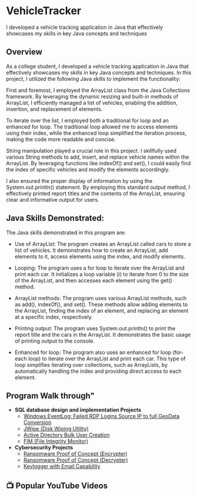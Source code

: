 <h1>VehicleTracker</h1>
 I developed a vehicle tracking application in Java that effectively showcases my skills in key Java concepts and techniques
<h2> Overview </h2>

As a college student, I developed a vehicle tracking application in Java that effectively showcases my skills in key Java concepts and techniques. In this project, I utilized the following Java skills to implement the functionality:

First and foremost, I employed the ArrayList class from the Java Collections framework. By leveraging the dynamic resizing and built-in methods of ArrayList, I efficiently managed a list of vehicles, enabling the addition, insertion, and replacement of elements.

To iterate over the list, I employed both a traditional for loop and an enhanced for loop. The traditional loop allowed me to access elements using their index, while the enhanced loop simplified the iteration process, making the code more readable and concise.

String manipulation played a crucial role in this project. I skillfully used various String methods to add, insert, and replace vehicle names within the ArrayList. By leveraging functions like indexOf() and set(), I could easily find the index of specific vehicles and modify the elements accordingly.

I also ensured the proper display of information by using the System.out.println() statement. By employing this standard output method, I effectively printed report titles and the contents of the ArrayList, ensuring clear and informative output for users.

<h2> Java Skills Demonstrated: </h2>

The Java skills demonstrated in this program are:

- Use of ArrayList: The program creates an ArrayList called cars to store a list of vehicles. It demonstrates how to create an ArrayList, add elements to it, access elements using the index, and modify elements.

- Looping: The program uses a for loop to iterate over the ArrayList and print each car. It initializes a loop variable (i) to iterate from 0 to the size of the ArrayList, and then accesses each element using the get() method.

- ArrayList methods: The program uses various ArrayList methods, such as add(), indexOf(), and set(). These methods allow adding elements to the ArrayList, finding the index of an element, and replacing an element at a specific index, respectively.

- Printing output: The program uses System.out.println() to print the report title and the cars in the ArrayList. It demonstrates the basic usage of printing output to the console.

- Enhanced for loop: The program also uses an enhanced for loop (for-each loop) to iterate over the ArrayList and print each car. This type of loop simplifies iterating over collections, such as ArrayLists, by automatically handling the index and providing direct access to each element.

<h2>Program Walk through"</h2>

- <b>SQL database design and implementation Projects</b>
  - [Windows EventLog: Failed RDP Logins Source IP to full GeoData Conversion](https://github.com/joshmadakor1/Sentinel-Lab)
  - [JWipe (Disk Wiping Utility)](https://github.com/joshmadakor1/Jwipe.PowerShell)
  - [Active Directory Bulk User Creation](https://github.com/joshmadakor1/AD_PS)
  - [FIM (File Integrity Monitor)](https://github.com/joshmadakor1/PowerShell-Integrity-FIM)
- <b>Cybersecurity Projects</b>
  - [Ransomware Proof of Concept (Encrypter)](https://github.com/joshmadakor1/EncrypterPOC)
  - [Ransomware Proof of Concept (Decrypter)](https://github.com/joshmadakor1/DecrypterPOC)
  - [Keylogger with Email Capability](https://github.com/joshmadakor1/Key-Logger-With-Email)

<h2>📺 Popular YouTube Videos</h2>
